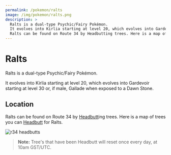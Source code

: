 ```yaml
---
permalink: /pokemon/ralts
image: /img/pokemon/ralts.png
description: >
  Ralts is a dual-type Psychic/Fairy Pokémon.
  It evolves into Kirlia starting at level 20, which evolves into Gardevoir starting at level 30 or, if male, Gallade when exposed to a Dawn Stone.
  Ralts can be found on Route 34 by Headbutting trees. Here is a map of trees you can Headbutt.
---
```


# Ralts

Ralts is a dual-type Psychic/Fairy Pokémon.

It evolves into Kirlia starting at level 20, which evolves into Gardevoir
starting at level 30 or, if male, Gallade when exposed to a Dawn Stone.

## Location

Ralts can be found on Route 34 by [Headbutt](/moves/headbutt)ing trees. Here is
a map of trees you can [Headbutt](/moves/headbutt) for Ralts.

![r34 headbutts](https://i.imgur.com/U9SKyOD.jpg)

> __Note:__ Tree's that have been Headbutt will reset once every day, at 10am GST/UTC.
